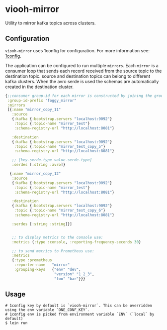 # viooh-mirror

Utility to mirror kafka topics across clusters.


## Configuration
`viooh-mirror` uses 1config for configuration. For more information
see: [1config](https://github.com/BrunoBonacci/1config).

The application can be configured to run multiple `mirrors`. Each
`mirror` is a consumer loop that sends each record received from the
source topic to the destination topic. source and destination topics
can belong to different kafka clusters. When the avro serde is used
the schemas are automatically created in the destination cluster.

```clojure
{;;consumer group-id for each mirror is constructed by joining the group-id-prefix and the mirror name
 :group-id-prefix "foggy_mirror"
 :mirrors
 [{:name "mirror_copy_11"
   :source
   {:kafka {:bootstrap.servers "localhost:9092"}
    :topic {:topic-name "mirror_test"}
    :schema-registry-url "http://localhost:8081"}

   :destination
   {:kafka {:bootstrap.servers "localhost:9092"}
    :topic {:topic-name "mirror_test_copy_5"}
    :schema-registry-url "http://localhost:8081"}

   ;; [key-serde-type value-serde-type]
   :serdes [:string :avro]}

  {:name "mirror_copy_12"
   :source
   {:kafka {:bootstrap.servers "localhost:9092"}
    :topic {:topic-name "mirror_test"}
    :schema-registry-url "http://localhost:8081"}

   :destination
   {:kafka {:bootstrap.servers "localhost:9092"}
    :topic {:topic-name "mirror_test_copy_6"}
    :schema-registry-url "http://localhost:8081"}

   :serdes [:string :string]}]


   ;; to display metrics to the console use:
   :metrics {:type :console, :reporting-frequency-seconds 30}

   ;; to send metrics to Prometheus use:
   :metrics
   {:type :prometheus
    :reporter-name   "mirror"
    :grouping-keys   {"env" "dev",
                      "version" "1_2_3",
                      "foo" "bar"}}}

```

## Usage

```
# 1config key by default is `viooh-mirror`. This can be overridden using the env variable `ONE_CONF_KEY`.
# 1config env is picked from environment variable `ENV` (`local` by default)
$ lein run
```
